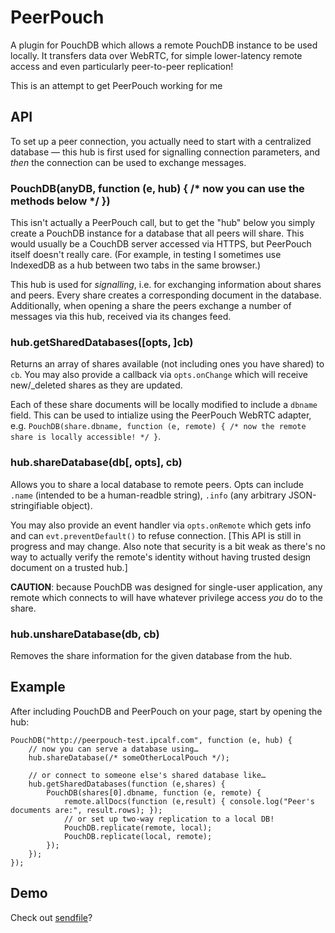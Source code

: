 # PeerPouch

A plugin for PouchDB which allows a remote PouchDB instance to be used locally. It transfers data over WebRTC, for simple lower-latency remote access and even particularly peer-to-peer replication!

This is an attempt to get PeerPouch working for me

## API

To set up a peer connection, you actually need to start with a centralized database — this hub is first used for signalling connection parameters, and *then* the connection can be used to exchange messages.

### PouchDB(anyDB, function (e, hub) { /* now you can use the methods below */ })

This isn't actually a PeerPouch call, but to get the "hub" below you simply create a PouchDB instance for a database that all peers will share. This would usually be a CouchDB server accessed via HTTPS, but PeerPouch itself doesn't really care. (For example, in testing I sometimes use IndexedDB as a hub between two tabs in the same browser.)

This hub is used for *signalling*, i.e. for exchanging information about shares and peers. Every share creates a corresponding document in the database. Additionally, when opening a share the peers exchange a number of messages via this hub, received via its changes feed.

### hub.getSharedDatabases([opts, ]cb)

Returns an array of shares available (not including ones you have shared) to `cb`. You may also provide a callback via `opts.onChange` which will receive new/_deleted shares as they are updated.

Each of these share documents will be locally modified to include a `dbname` field. This can be used to intialize using the PeerPouch WebRTC adapter, e.g. `PouchDB(share.dbname, function (e, remote) { /* now the remote share is locally accessible! */ }`.

### hub.shareDatabase(db[, opts], cb)

Allows you to share a local database to remote peers. Opts can include `.name` (intended to be a human-readble string), `.info` (any arbitrary JSON-stringifiable object).

You may also provide an event handler via `opts.onRemote` which gets info and can `evt.preventDefault()` to refuse connection. [This API is still in progress and may change. Also note that security is a bit weak as there's no way to actually verify the remote's identity without having trusted design document on a trusted hub.]

**CAUTION**: because PouchDB was designed for single-user application, any remote which connects to will have whatever privilege access *you* do to the share.

### hub.unshareDatabase(db, cb)

Removes the share information for the given database from the hub.

## Example

After including PouchDB and PeerPouch on your page, start by opening the hub:

    PouchDB("http://peerpouch-test.ipcalf.com", function (e, hub) {
        // now you can serve a database using…
        hub.shareDatabase(/* someOtherLocalPouch */);
        
        // or connect to someone else's shared database like…
        hub.getSharedDatabases(function (e,shares) {
            PouchDB(shares[0].dbname, function (e, remote) {
                remote.allDocs(function (e,result) { console.log("Peer's documents are:", result.rows); });
                // or set up two-way replication to a local DB!
                PouchDB.replicate(remote, local);
                PouchDB.replicate(local, remote);
            });
        });
    });


## Demo

Check out [sendfile](https://github.com/natevw/sendfile)?
